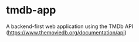 # tmdb-app
A backend-first web application using the TMDb API (https://www.themoviedb.org/documentation/api)
